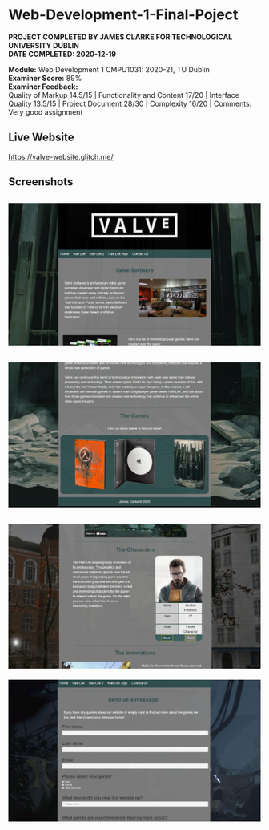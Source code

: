 # Web-Development-1-Final-Poject
**PROJECT COMPLETED BY JAMES CLARKE FOR TECHNOLOGICAL UNIVERSITY DUBLIN**  
**DATE COMPLETED: 2020-12-19**
  
 **Module:** Web Development 1 CMPU1031: 2020-21, TU Dublin  
 **Examiner Score:** 89%  
 **Examiner Feedback:**  
 Quality of Markup 14.5/15 | Functionality and Content 17/20 | Interface Quality 13.5/15 | Project Document 28/30 | Complexity 16/20 | Comments: Very good assignment

## Live Website
https://valve-website.glitch.me/

## Screenshots
![Screenshot 1](https://github.com/JamesClarke01/Web-Development-1-Final-Poject/blob/master/screenshots/1.png?raw=true)
---
![Screenshot 2](https://github.com/JamesClarke01/Web-Development-1-Final-Poject/blob/master/screenshots/2.png?raw=true)
---
![Screenshot 3](https://github.com/JamesClarke01/Web-Development-1-Final-Poject/blob/master/screenshots/3.png?raw=true)
---
![Screenshot 4](https://github.com/JamesClarke01/Web-Development-1-Final-Poject/blob/master/screenshots/4.png?raw=true)
